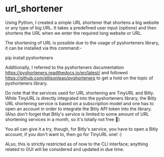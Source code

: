 # url_shortener

Using Python, I created a simple URL shortener that shortens a big website or any type of big URL. It takes a predefined user input (options) and then shortens the URL when we enter the required long website or URL.

The shortening of URL is possible due to the usage of pyshorteners library, it can be installed via this command:-

pip install pyshorteners

Additionally, I referred to the pyshorteners documentation https://pyshorteners.readthedocs.io/en/latest/ and followed https://github.com/ellisonleao/pyshorteners to get a hold on the topic of pyshorteners library.

Do note that the services used for URL shortening are TinyURL and Bitly. While TinyURL is directly integrated into the pyshorteners library, the Bitly URL shortening service is based on a subscription model and one has to open an account in order to integrate the Bitly API token into the library. (Also don't forget that Bitly's service is limited to some amount of URL shortening services in a month, so it's totally not free 🫠) 

You all can give it a try, though, for Bitly's service, you have to open a Bitly account; if you don't want to, then go for TinyURL one! :)

ALso, this is strictly restricted as of now to the CLI interface; anything related to GUI will be considered and updated in due time.
